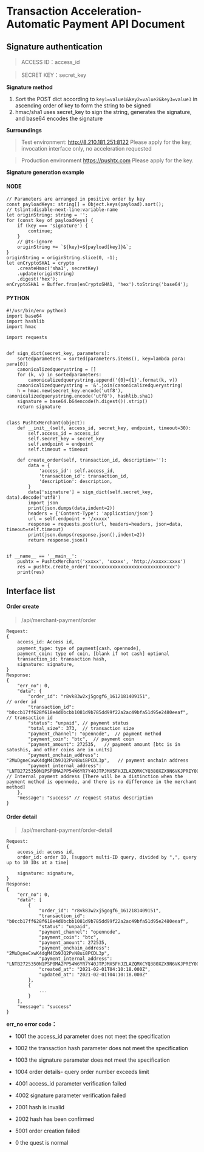 # Transaction Acceleration- Automatic Payment API Document

## Signature authentication
>ACCESS ID：access_id

>SECRET KEY：secret_key

**Signature method**  
1. Sort the POST dict according to `key1=value1&key2=value2&key3=value3` in ascending order of key to form the string to be signed
2. hmac/sha1 uses secret_key to sign the string, generates the signature, and base64 encodes the signature

**Surroundings**  
>Test environment: http://8.210.181.251:8122 Please apply for the key, invocation interface only, no acceleration requested

>Production environment https://pushtx.com Please apply for the key.

**Signature generation example**
#### NODE
```
// Parameters are arranged in positive order by key
const payloadKeys: string[] = Object.keys(payload).sort();
// tslint:disable-next-line:variable-name
let originString: string = '';
for (const key of payloadKeys) {
    if (key === 'signature') {
        continue;
    }
    // @ts-ignore
    originString += `${key}=${payload[key]}&`;
}
originString = originString.slice(0, -1);
let enCryptoSHA1 = crypto
    .createHmac('sha1', secretKey)
    .update(originString)
    .digest('hex');
enCryptoSHA1 = Buffer.from(enCryptoSHA1, 'hex').toString('base64');
```
#### PYTHON
```
#!/usr/bin/env python3
import base64
import hashlib
import hmac

import requests


def sign_dict(secret_key, parameters):
    sortedparameters = sorted(parameters.items(), key=lambda para: para[0])
    canonicalizedquerystring = []
    for (k, v) in sortedparameters:
        canonicalizedquerystring.append('{0}={1}'.format(k, v))
    canonicalizedquerystring = '&'.join(canonicalizedquerystring)
    h = hmac.new(secret_key.encode('utf8'), canonicalizedquerystring.encode('utf8'), hashlib.sha1)
    signature = base64.b64encode(h.digest()).strip()
    return signature


class PushtxMerchant(object):
    def __init__(self, access_id, secret_key, endpoint, timeout=30):
        self.access_id = access_id
        self.secret_key = secret_key
        self.endpoint = endpoint
        self.timeout = timeout

    def create_order(self, transaction_id, description=''):
        data = {
            'access_id': self.access_id,
            'transaction_id': transaction_id,
            'description': description,
        }
        data['signature'] = sign_dict(self.secret_key, data).decode('utf8')
        import json
        print(json.dumps(data,indent=2))
        headers = {'Content-Type': 'application/json'}
        url = self.endpoint + '/xxxxx'
        response = requests.post(url, headers=headers, json=data, timeout=self.timeout)
        print(json.dumps(response.json(),indent=2))
        return response.json()


if __name__ == '__main__':
    pushtx = PushtxMerchant('xxxxx', 'xxxxx', 'http://xxxxx:xxxx')
    res = pushtx.create_order('xxxxxxxxxxxxxxxxxxxxxxxxxxxxxxx')
    print(res)
```

## Interface list
#### Order create
>/api/merchant-payment/order
```
Request:
{
    access_id: Access id,   
    payment_type: type of payment[cash、opennode],
    payment_coin: type of coin, [blank if not cash] optional
    transaction_id: transaction hash, 
    signature: signature,  
}
Response:
{
    "err_no": 0,
    "data": {
        "order_id": "r8vk83w2xj5gogf6_1612181409151",                                           // order id
        "transaction_id": "b0ccb17ff628f618e4d0bcbb1081d9b785dd99f22a2ac49bfa51d95e2480eeaf",   // transaction id
        "status": "unpaid", // payment status
        "total_size": 373,  // transaction size
        "payment_channel": "opennode",  // payment method
        "payment_coin": "btc",  // payment coin
        "payment_amount": 272535,   // payment amount [btc is in satoshis, and other coins are in units]
        "payment_onchain_address": "2MuDgneCxwK4dgM4Cb9JQ2PvN8ui8PCDL3p",   // payment onchain address
        "payment_internal_address":             "LNTB2725350N1PSP0MA2PP54W6YR7Y40JTPJMX5FHJZLAZQMXCYQ380XZX9N6VKJPREY00YL40SDPSWGU8V6ECXDMNY7R2X4NK7EMXXE0NZD33XGCNSVF5XQUNZDF3CQZPGSP5JG72LUS0YV9E83U5QJRML4K2FQ7HFXQ6XKNKVWCET59286W6MVWQ9QY9QSQ26LEYMH4U8FTJGVUPXRZUC7CURVJM37HXPWSGG3KWVYG6DUZAJQ3DVYTP2WCPTA935SNM27XECPZ3USRUSEG2XXXX4L9EWURHVQE5PGPSYC3KP" // Internal payment address [There will be a distinction when the payment method is opennode, and there is no difference in the merchant method]
    },
    "message": "success" // request status description
}
```
#### Order detail
>/api/merchant-payment/order-detail
```
Request:
{
    access_id: access id,   
    order_id: order ID, [support multi-ID query, divided by ",", query up to 10 IDs at a time]
 
    signature: signature,  
}
Response:
{
    "err_no": 0,
    "data": [
        {
            "order_id": "r8vk83w2xj5gogf6_1612181409151",
            "transaction_id": "b0ccb17ff628f618e4d0bcbb1081d9b785dd99f22a2ac49bfa51d95e2480eeaf",
            "status": "unpaid",
            "payment_channel": "opennode",
            "payment_coin": "btc",
            "payment_amount": 272535,
            "payment_onchain_address": "2MuDgneCxwK4dgM4Cb9JQ2PvN8ui8PCDL3p",
            "payment_internal_address": "LNTB2725350N1PSP0MA2PP54W6YR7Y40JTPJMX5FHJZLAZQMXCYQ380XZX9N6VKJPREY00YL40SDPSWGU8V6ECXDMNY7R2X4NK7EMXXE0NZD33XGCNSVF5XQUNZDF3CQZPGSP5JG72LUS0YV9E83U5QJRML4K2FQ7HFXQ6XKNKVWCET59286W6MVWQ9QY9QSQ26LEYMH4U8FTJGVUPXRZUC7CURVJM37HXPWSGG3KWVYG6DUZAJQ3DVYTP2WCPTA935SNM27XECPZ3USRUSEG2XXXX4L9EWURHVQE5PGPSYC3KP",
            "created_at": "2021-02-01T04:10:18.000Z",
            "updated_at": "2021-02-01T04:10:18.000Z"
        },
        {
            ...
        }
    ],
    "message": "success"
}
```

**err_no error code：**

* 1001 the access_id parameter does not meet the specification

* 1002 the transaction hash parameter does not meet the specification

* 1003 the signature parameter does not meet the specification

* 1004 order details- query order number exceeds limit

* 4001 access_id parameter verification failed

* 4002 signature parameter verification failed

* 2001 hash is invalid

* 2002 hash has been confirmed

* 5001 order creation failed

* 0 the quest is normal
